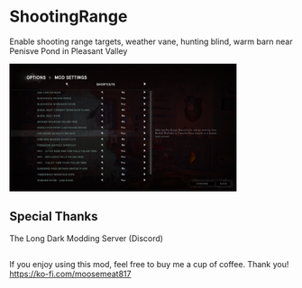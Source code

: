 # ShootingRange
Enable shooting range targets, weather vane, hunting blind, warm barn near Penisve Pond in Pleasant Valley


<img src="https://github.com/moosemeat817/images/blob/main/ShortcutsM.png" width="80%">





## Special Thanks
The Long Dark Modding Server (Discord)

## 
If you enjoy using this mod, feel free to buy me a cup of coffee.  Thank you!
https://ko-fi.com/moosemeat817

